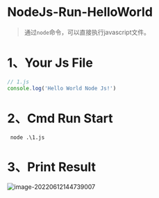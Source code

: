 # NodeJs-Run-HelloWorld

> 通过`node`命令，可以直接执行javascript文件。

# 1、Your Js File

```javascript
// 1.js
console.log('Hello World Node Js!')
```

# 2、Cmd Run Start

```shell
 node .\1.js 
```

# 3、Print Result

![image-20220612144739007](C:/Users/Administrator.DESKTOP-E0KTJ20/AppData/Roaming/Typora/typora-user-images/image-20220612144739007.png)